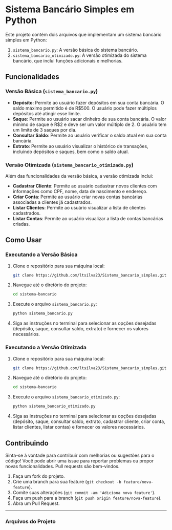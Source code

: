 # Sistema Bancário Simples em Python

Este projeto contém dois arquivos que implementam um sistema bancário simples em Python:

1. `sistema_bancario.py`: A versão básica do sistema bancário.
2. `sistema_bancario_otimizado.py`: A versão otimizada do sistema bancário, que inclui funções adicionais e melhorias.

## Funcionalidades

### Versão Básica (`sistema_bancario.py`)

- **Depósito**: Permite ao usuário fazer depósitos em sua conta bancária. O saldo máximo permitido é de R$500. O usuário pode fazer múltiplos depósitos até atingir esse limite.
- **Saque**: Permite ao usuário sacar dinheiro de sua conta bancária. O valor mínimo de saque é R$2 e deve ser um valor múltiplo de 2. O usuário tem um limite de 3 saques por dia.
- **Consultar Saldo**: Permite ao usuário verificar o saldo atual em sua conta bancária.
- **Extrato**: Permite ao usuário visualizar o histórico de transações, incluindo depósitos e saques, bem como o saldo atual.

### Versão Otimizada (`sistema_bancario_otimizado.py`)

Além das funcionalidades da versão básica, a versão otimizada inclui:

- **Cadastrar Cliente**: Permite ao usuário cadastrar novos clientes com informações como CPF, nome, data de nascimento e endereço.
- **Criar Conta**: Permite ao usuário criar novas contas bancárias associadas a clientes já cadastrados.
- **Listar Clientes**: Permite ao usuário visualizar a lista de clientes cadastrados.
- **Listar Contas**: Permite ao usuário visualizar a lista de contas bancárias criadas.

## Como Usar

### Executando a Versão Básica

1. Clone o repositório para sua máquina local:
   ```sh
   git clone https://github.com/ltsilva23/Sistema_bancario_simples.git
   ```

2. Navegue até o diretório do projeto:
   ```sh
   cd sistema-bancario
   ```

3. Execute o arquivo `sistema_bancario.py`:
   ```sh
   python sistema_bancario.py
   ```

4. Siga as instruções no terminal para selecionar as opções desejadas (depósito, saque, consultar saldo, extrato) e fornecer os valores necessários.

### Executando a Versão Otimizada

1. Clone o repositório para sua máquina local:
   ```sh
   git clone https://github.com/ltsilva23/Sistema_bancario_simples.git
   ```

2. Navegue até o diretório do projeto:
   ```sh
   cd sistema-bancario
   ```

3. Execute o arquivo `sistema_bancario_otimizado.py`:
   ```sh
   python sistema_bancario_otimizado.py
   ```

4. Siga as instruções no terminal para selecionar as opções desejadas (depósito, saque, consultar saldo, extrato, cadastrar cliente, criar conta, listar clientes, listar contas) e fornecer os valores necessários.

## Contribuindo

Sinta-se à vontade para contribuir com melhorias ou sugestões para o código! Você pode abrir uma issue para reportar problemas ou propor novas funcionalidades. Pull requests são bem-vindos.

1. Faça um fork do projeto.
2. Crie uma branch para sua feature (`git checkout -b feature/nova-feature`).
3. Comite suas alterações (`git commit -am 'Adiciona nova feature'`).
4. Faça um push para a branch (`git push origin feature/nova-feature`).
5. Abra um Pull Request.

---

### Arquivos do Projeto
